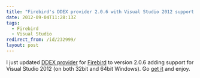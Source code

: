 ```yaml
---
title: "Firebird's DDEX provider 2.0.6 with Visual Studio 2012 support released"
date: 2012-09-04T11:28:13Z
tags:
  - Firebird
  - Visual Studio
redirect_from: /id/232999/
layout: post
---
```

I just updated [DDEX provider][1] for [Firebird][2] to version 2.0.6 adding support for Visual Studio 2012 (on both 32bit and 64bit Windows). Go [get it][3] and enjoy.

[1]: http://www.firebirdsql.org/en/net-provider/
[2]: http://www.firebirdsql.org
[3]: http://www.firebirdsql.org/en/net-provider/